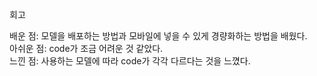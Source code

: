 회고

배운 점: 모델을 배포하는 방법과 모바일에 넣을 수 있게 경량화하는 방법을 배웠다.  
아쉬운 점: code가 조금 어려운 것 같았다.  
느낀 점: 사용하는 모델에 따라 code가 각각 다르다는 것을 느꼈다.
